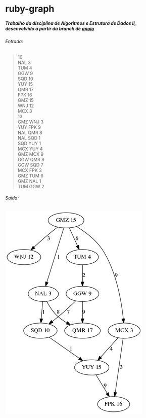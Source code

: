 # ruby-graph
##### Trabalho da disciplina de Algoritmos e Estrutura de Dados II, desenvolvido a partir da branch de [apoio](https://github.com/marlonfurtado/projects-graph/tree/master)

###### Entrada:  
> 10  
NAL 3  
TUM 4  
GGW 9  
SQD 10  
YUY 15  
QMR 17  
FPK 16  
GMZ 15  
WNJ 12  
MCX 3  
13  
GMZ WNJ 3  
YUY FPK 9  
NAL QMR 8  
NAL SQD 1  
SQD YUY 1  
MCX YUY 4  
GMZ MCX 9  
GGW QMR 9  
GGW SQD 7  
MCX FPK 3  
GMZ TUM 6  
GMZ NAL 1  
TUM GGW 2    
  
###### Saída:
![graph-caso0000](https://raw.githubusercontent.com/marlonfurtado/projects-graph/master/img/caso0000.png) 
